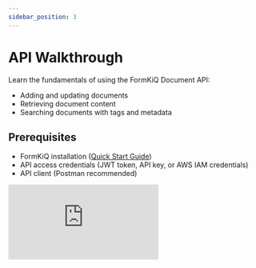 ```yaml
---
sidebar_position: 3
---
```


# API Walkthrough

Learn the fundamentals of using the FormKiQ Document API:
- Adding and updating documents
- Retrieving document content
- Searching documents with tags and metadata

## Prerequisites

* FormKiQ installation ([Quick Start Guide](/docs/category/getting-started))
* API access credentials (JWT token, API key, or AWS IAM credentials)
* API client (Postman recommended)

<div
  style={{
    position: "relative",
    paddingBottom: "56.25%", // 16:9 aspect ratio
    height: 0,
    overflow: "hidden"
  }}
>
  <iframe
    src="https://www.youtube.com/embed/kJMr1U9pZHA"
    title="How to Set Up Authentication for FormKiQ: Complete Guide to JWT, IAM, and API Key Methods"
    frameBorder="0"
    allow="accelerometer; autoplay; clipboard-write; encrypted-media; gyroscope; picture-in-picture"
    allowFullScreen
    style={{
      position: "absolute",
      top: 0,
      left: 0,
      width: "100%",
      height: "100%"
    }}
  />
</div>

## Postman Public API Network

Access the [FormKiQ API on the Postman Public API network](https://www.postman.com/formkiq/formkiq-api/overview) for immediate testing and integration.

![Postman JWT Login](./img/postman-formkiq-api.png)

Available Collections:
1. **JWT Authentication**: Token-based authentication for secure session management
2. **AWS IAM Authentication**: AWS Identity and Access Management integration
3. **API Key Authentication**: Simple key-based access for testing and development

:::note
FormKiQ's API uses OpenAPI specification, available in the [FormKiQ Core GitHub repository](https://github.com/formkiq/formkiq-core/tree/master/docs/openapi).
:::

<div
  style={{
    position: "relative",
    paddingBottom: "56.25%", // 16:9 aspect ratio
    height: 0,
    overflow: "hidden"
  }}
>
  <iframe
    src="https://www.youtube.com/embed/_qM6CDJfFII"
    title="Document Management Made Easy: A FormKiQ API Walkthrough using Postman"
    frameBorder="0"
    allow="accelerometer; autoplay; clipboard-write; encrypted-media; gyroscope; picture-in-picture"
    allowFullScreen
    style={{
      position: "absolute",
      top: 0,
      left: 0,
      width: "100%",
      height: "100%"
    }}
  />
</div>

## Acquire Access Token

Depending on which Postman collection you want to use, authentication requires either acquiring a [JWT token](/docs/platform/security#jwt-token), setting up [AWS IAM Authentication](/docs/platform/security#aws-iam), or creating and providing an [API Key](/docs/platform/security#api-key)

More info: [API Security Tokens](/docs/platform/security#api-security).


## Configure Postman

Find API URLs in CloudFormation Outputs:

![FormKiQ API Urls](./img/fk-api-urls.png)

Configure each collection:

### JWT Authentication
- Set **baseUrl**: HttpApiUrl
- Set **token**: JWT token from browser

![FormKiQ API Urls](./img/postman-jwt-collection-config.png)

### IAM Authentication
- Set **baseUrl**: IamApiUrl
- Set **awsRegion**: Your installation region
- Set AWS credentials

![FormKiQ API Urls](./img/postman-iam-collection-config.png)

### API Key Authentication
- Set **baseUrl**: KeyApiUrl
- Set **apiKey**: Generated API key

![FormKiQ API Urls](./img/postman-apikey-collection-config.png)

## Working with Documents via the API

### Document Metadata Options

FormKiQ provides two ways to add custom metadata to documents:

1. **Attributes** (Recommended)
   - Structured metadata with defined types
   - Must be created at site level first
   - Supports validation and complex data types
   - Enhanced search capabilities

2. **Tags** (Legacy)
   - Simple key-value pairs
   - No predefined structure
   - Limited search capabilities

<mark>**For simplicity, we will work with tags during this walkthrough.**</mark>

### Add Document

Use the **Add new Document** API under **Documents**:

![Add Document API](./img/postman-add-document.png)

Request fields:

| Field | Description |
|-------|-------------|
| path | Document name/path |
| contentType | Media type |
| isBase64 | Base64 encoding flag |
| content | Document content |
| tags | Document tags (legacy) |

Example request:
```json
{
  "path": "test.txt",
  "contentType": "text/plain",
  "isBase64": false,
  "content": "This is sample data file",
  "tags": [
    {
      "key": "category",
      "value": "sample"
    }
  ]
}
```

:::note
Maximum content size: 5MB
For larger files (up to 5GB), use Add Document Upload
:::

### Get Document Metadata

Use **Get Document** API with document ID:

![Postman Get Document](./img/postman-get-document.png)

### Update Document

Modify content, tags, or metadata using **Update Document** API:

![Postman Update Document](./img/postman-update-document.png)

Example update:
```json
{
  "contentType": "text/plain",
  "content": "Updated content",
  "tags": [
    {
      "key": "status",
      "value": "updated"
    }
  ]
}
```

### Search Documents

Use **Document Search** API for tag and metadata queries:

![Postman Update Document](./img/postman-document-search-params.png)

Example searches:

Tag search:
```json
{
  "query": {
    "tag": {
      "key": "category",
      "value": "sample"
    }
  }
}
```

Text search (requires Typesense):
```json
{
  "query": {
    "text": "Lorem ipsum dolor"
  }
}
```

## Next Steps

- Explore 
  - [FormKiQ Tutorials](/docs/category/tutorials)
  - [Documents API Tutorial](/docs/tutorials/Documents/documents-api)
  - [Document Attributes API Tutorial](/docs/tutorials/Documents/document-attributes-api)

- Review [API Reference](/docs/category/api-reference)
- Join our [Slack Community](https://join.slack.com/t/formkiqcommunity/shared_invite/zt-2ki1i21w1-9ZYagvhY7ex1pH5Cyg2O3g)